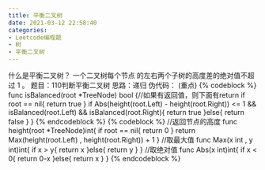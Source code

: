 ```yaml
---
title: 平衡二叉树
date: 2021-03-12 22:58:40
categories: 
- Leetcode编程题
- 树
- 平衡二叉树
---
```

什么是平衡二叉树？
一个二叉树每个节点 的左右两个子树的高度差的绝对值不超过 1 。
题目：110判断平衡二叉树
思路：递归
伪代码：
(重点)
{% codeblock  %}
func isBalanced(root *TreeNode) bool {//如果有返回值，则下面有return 
    if root == nil{
        return true
    }
    if Abs(height(root.Left) - height(root.Right)) <= 1 && isBalanced(root.Left) && isBalanced(root.Right){
        return true
    }else{
        return false
    }
}
{% endcodeblock %}
{% codeblock  %}
//返回节点的高度
func height(root *TreeNode)int{
    if root == nil{
        return 0
    }
    return Max(height(root.Left) , height(root.Right)) + 1
}
//取最大值
func Max(x int , y int)int{
    if x > y{
        return x
    }else{
        return y
    }
}
//取绝对值
func Abs(x int)int{
    if x < 0{
        return 0-x
    }else{
        return x
    }
}
{% endcodeblock %}

